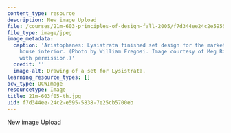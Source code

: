 ```yaml
---
content_type: resource
description: New image Upload
file: /courses/21m-603-principles-of-design-fall-2005/f7d344ee24c2e59558387e25cb5700eb_21m-603f05-th.jpg
file_type: image/jpeg
image_metadata:
  caption: 'Aristophanes: Lysistrata finished set design for the market square with
    house interior. (Photo by William Fregosi. Image courtesy of Meg Rosenburg. Used
    with permission.)'
  credit: ''
  image-alt: Drawing of a set for Lysistrata.
learning_resource_types: []
ocw_type: OCWImage
resourcetype: Image
title: 21m-603f05-th.jpg
uid: f7d344ee-24c2-e595-5838-7e25cb5700eb
---
```

New image Upload

